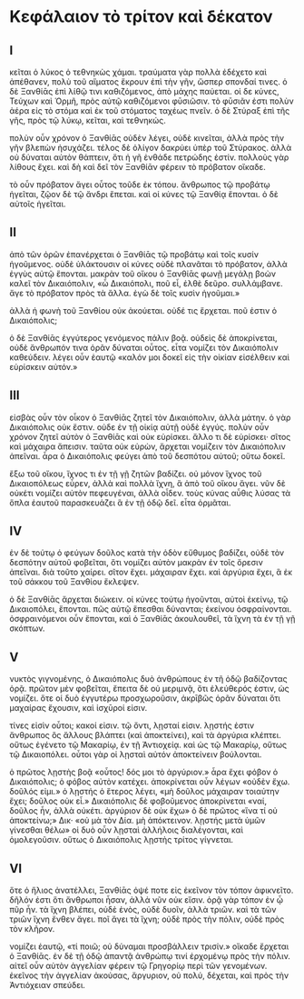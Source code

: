 # Κεφάλαιον τὸ τρίτον καὶ δέκατον

## I

κεῖται ὁ λύκος ὁ τεθνηκὼς χάμαι. τραύματα γὰρ πολλὰ ἐδέχετο καὶ ἀπέθανεν, πολὺ τοῦ αἵματος ἔκρουν ἐπὶ τὴν γῆν, ὥσπερ σπονδαί τινες. ὁ δὲ Ξανθίᾱς ἐπὶ λίθῷ τινι καθιζόμενος, ἀπὸ μάχης παύεται. οἱ δε κύνες, Τεύχων καὶ Ὁρμῆ, πρὸς αὐτῷ καθιζόμενοι φῡσιῶσιν. τὸ φῡσιᾶν ἐστι πολὺν ἀέρα εἰς τὸ στόμα καὶ ἐκ τοῦ στόματος ταχέως πνεῖν. ὁ δὲ Στύραξ ἐπὶ τῆς γῆς, πρὸς τῷ λύκῳ, κεῖται, καὶ τεθνηκώς.

πολὺν οὖν χρόνον ὁ Ξανθίᾱς οὐδὲν λέγει, οὐδὲ κινεῖται, ἀλλὰ πρὸς τὴν γῆν βλεπὼν ἡσυχάζει. τέλος δὲ ὀλίγον δακρύει ὑπὲρ τοῦ Στύρακος. ἀλλὰ οὐ δύναται αὐτὸν θάπτειν, ὅτι ἡ γῆ ἐνθάδε πετρώδης ἐστίν. πολλοὺς γὰρ λίθους ἔχει. καὶ δὴ καὶ δεῖ τὸν Ξανθίᾱν φέρειν τὸ πρόβατον οἴκαδε.

τὸ οὖν πρόβατον ἄγει οὗτος τοῦδε ἐκ τόπου. ἄνθρωπος τῷ προβάτῳ ἡγεῖται, ζῷον δὲ τῷ ἄνδρι ἕπεται. καὶ οἱ κύνες τῷ Ξανθίᾳ ἕπονται. ὁ δὲ αὐτοῖς ἡγεῖται.

## II

ἀπὸ τῶν ὀρῶν ἐπανέρχεται ὁ Ξανθίᾱς τῷ προβάτῳ καὶ τοῖς κυσίν ἡγοῦμενος. οὐδὲ ὑλάκτουσιν οἱ κύνες οὐδὲ πλανᾶται τὸ πρόβατον, ἀλλὰ ἐγγὺς αὐτῷ ἕπονται. μακρὰν τοῦ οἴκου ὁ Ξανθίᾱς φωνῇ μεγάλῃ βοὼν καλεῖ τὸν Δικαιόπολιν, «ὦ Δικαιόπολι, ποῦ εἶ, ἐλθὲ δεῦρο. συλλάμβανε. ἄγε τὸ πρόβατον πρὸς τὰ ἄλλα. ἐγὼ δὲ τοῖς κυσὶν ἡγοῦμαι.»

ἀλλὰ ἡ φωνὴ τοῦ Ξανθίου οὐκ ἀκούεται. οὐδέ τις ἔρχεται. ποῦ ἐστιν ὁ Δικαιόπολις;

ὁ δὲ Ξανθίᾱς ἐγγύτερος γενόμενος πάλιν βοᾷ. οὐδεὶς δὲ ἀποκρίνεται, οὐδὲ ἄνθρωπόν τινα ὁρᾶν δύναται οὗτος. εἶτα νομίζει τὸν Δικαιόπολιν καθεύδειν. λέγει οὖν ἑαυτῷ «καλόν μοι δοκεῖ εἰς τὴν οἰκίαν εἰσέλθειν καὶ εὑρίσκειν αὐτόν.»

## III

εἰσβὰς οὖν τὸν οἶκον ὁ Ξανθίᾱς ζητεῖ τὸν Δικαιόπολιν, ἀλλὰ μάτην. ὁ γὰρ Δικαιόπολις οὐκ ἔστιν. οὐδε ἐν τῇ οἰκίᾳ αὐτῇ οὐδὲ ἐγγύς. πολὺν οὖν χρόνον ζητεῖ αὐτὸν ὁ Ξανθίᾱς καὶ οὐκ εὑρίσκει. ἄλλο τι δὲ εὑρίσκει· σῖτος καὶ μάχαιρα ἄπεισιν. ταῦτα οὐκ εὑρὼν, ἄρχεται νομίζειν τὸν Δικαιόπολιν ἀπεῖναι. ἆρα ὁ Δικαιόπολις φεύγει ἀπὸ τοῦ δεσπότου αὐτοῦ; οὕτω δοκεῖ.

ἔξω τοῦ οἴκου, ἴχνος τι ἐν τῇ γῇ ζητῶν βαδίζει. οὐ μόνον ἴχνος τοῦ Δικαιοπόλεως εὗρεν, ἀλλὰ καὶ πολλὰ ἴχνη, ἃ ἀπὸ τοῦ οἴκου ἄγει. νῦν δὲ οὐκέτι νομίζει αὐτὸν πεφευγέναι, ἀλλὰ οἶδεν. τοὺς κύνας αὖθις λύσας τὰ ὅπλα ἑαυτοῦ παρασκευάζει ἃ ἐν τῇ ὁδῷ δεῖ. εἶτα ὁρμᾶται.

## IV
ἐν δὲ τούτῳ ὁ φεύγων δοῦλος κατὰ τὴν ὁδὸν εὔθυμος βαδίζει, οὐδὲ τὸν δεσπότην αὐτοῦ φοβεῖται, ὅτι νομίζει αὐτὸν μακρὰν ἐν τοῖς ὄρεσιν ἀπεῖναι. διὰ τοῦτο χαίρει. σῖτον ἔχει. μάχαιραν ἔχει. καὶ ἀργύρια ἔχει, ἃ ἐκ τοῦ σάκκου τοῦ Ξανθίου ἔκλεψεν.

ὁ δὲ Ξανθίᾱς ἄρχεται διώκειν. οἱ κύνες τούτῳ ἡγοῦνται, αὐτοὶ ἐκείνῳ, τῷ Δικαιοπόλει, ἕπονται. πῶς αὐτῷ ἕπεσθαι δύνανται; ἐκείνου ὀσφραίνονται. ὀσφραινόμενοι οὖν ἕπονται, καὶ ὁ Ξανθίᾱς ἀκουλουθεῖ, τὰ ἴχνη τὰ ἐν τῇ γῇ σκόπτων.

## V
νυκτὸς γιγνομένης, ὁ Δικαιόπολις δυὸ ἀνθρώπους ἐν τῆ ὁδῷ βαδίζοντας ὁρᾷ. πρῶτον μὲν φοβεῖται, ἔπειτα δὲ οὐ μεριμνᾷ, ὅτι ἐλεύθερός ἐστιν, ὡς νομίζει. ὅτε οἱ δυὸ ἐγγυτέρω προσχωροῦσιν, ἀκρῑβῶς ὁρᾶν δύναται ὅτι μαχαίρας ἔχουσιν, καὶ ἰσχῡροί εἰσιν.

τίνες εἰσὶν οὗτοι; κακοί εἰσιν. τῷ ὄντι, λῃσταί εἰσιν. λῃστής ἐστιν ἄνθρωπος ὃς ἄλλους βλάπτει (καὶ ἀποκτείνει), καὶ τὰ ἀργύρια κλέπτει. οὕτως ἐγένετο τῷ Μακαρίῳ, ἐν τῇ Ἀντιοχείᾳ. καὶ ὡς τῷ Μακαρίῳ, οὕτως τῷ Δικαιοπόλει. οὗτοι γὰρ οἱ λῃσταὶ αὐτόν ἀποκτείνειν βούλονται.

ὁ πρῶτος λῃστὴς βοᾷ «οὗτος! δός μοι τὸ ἀργύριον.»
ἆρα ἔχει φόβον ὁ Δικαιόπολις; ὁ φόβος αὐτὸν κατέχει. ἀποκρίνεται οὖν λέγων «οὐδὲν ἔχω. δοῦλός εἰμι.»
ὁ λῃστής ὁ ἕτερος λέγει, «μὴ δοῦλος μάχαιραν τοιαύτην ἔχει; δοῦλος οὐκ εἶ.»
Δικαιόπολις δὲ φοβοῦμενος ἀποκρίνεται «ναί, δοῦλος ἦν, ἀλλὰ οὐκέτι. ἀργύριον δὲ οὐκ ἔχω»
ὁ δὲ πρῶτος «ἵνα τί οὐ ἀποκτείνω;»
Δικ· «οὐ μὰ τὸν Δία. μὴ ἀπόκτεινον. λῃστής μετὰ ὑμῶν γίνεσθαι θέλω»
οἱ δυὸ οὖν λῃσταὶ ἀλλήλοις διαλέγονται, καὶ ὁμολεγοῦσιν. οὕτως ὁ Δικαιόπολις λῃστὴς τρίτος γίγνεται.

## VI

ὅτε ὁ ἥλιος ἀνατέλλει, Ξανθίᾱς ὀψέ ποτε εἰς ἐκεῖνον τὸν τόπον ἀφικνεῖτο. δῆλόν ἐστι ὅτι ἄνθρωποι ἦσαν, ἀλλἀ νῦν οὐκ εἴσιν. ὁρᾷ γὰρ τόπον ἐν ᾧ πῦρ ἦν. τὰ ἴχνη βλέπει, οὐδὲ ἑνὸς, οὐδὲ δυοῖν, ἀλλὰ τριῶν. καὶ τὰ τῶν τριῶν ἴχνη ἔνθεν ἄγει. ποῖ ἄγει τὰ ἴχνη; οὐδὲ πρὸς τὴν πόλιν, οὐδὲ πρὸς τὸν κλῆρον.

νομίζει ἑαυτῷ, «τί ποιῶ; οὐ δύναμαι προσβάλλειν τρισίν.» οἴκαδε ἔρχεται ὁ Ξανθίᾱς. ἐν δὲ τῇ ὁδῷ ἀπαντᾷ ἀνθρώπῳ τινί ἐρχομένῳ πρὸς τὴν πόλιν. αἰτεῖ οὖν αὐτὸν ἀγγελίαν φέρειν τῷ Γρηγορίῳ περὶ τῶν γενομένων. ἐκεῖνος τὴν ἀγγελίαν ἀκούσας, ἄργυριον, οὐ πολύ, δέχεται, καὶ πρὸς τὴν Ἀντιόχειαν σπεύδει.
